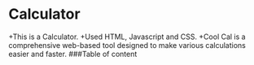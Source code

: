# Calculator
+This is a Calculator.
+Used HTML, Javascript and CSS.
+Cool Cal is a comprehensive web-based tool designed to make various calculations easier and faster.
###Table of content
